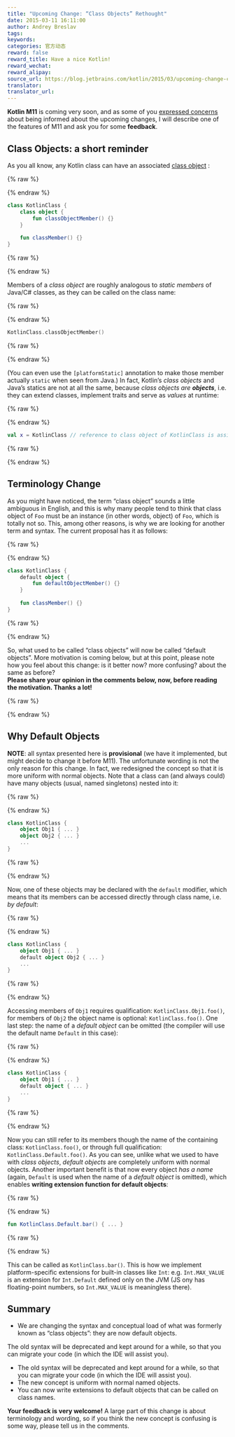 ```yaml
---
title: "Upcoming Change: “Class Objects” Rethought"
date: 2015-03-11 16:11:00
author: Andrey Breslav
tags:
keywords:
categories: 官方动态
reward: false
reward_title: Have a nice Kotlin!
reward_wechat:
reward_alipay:
source_url: https://blog.jetbrains.com/kotlin/2015/03/upcoming-change-class-objects-rethought/
translator:
translator_url:
---
```


**Kotlin M11** is coming very soon, and as some of you [expressed concerns](https://devnet.jetbrains.com/thread/461012?tstart=0) about being informed about the upcoming changes, I will describe one of the features of M11 and ask you for some **feedback**. <span id="more-1817"></span>
## Class Objects: a short reminder

As you all know, any Kotlin class can have an associated [class object](http://kotlinlang.org/docs/reference/classes.html#class-objects) :

{% raw %}
<p></p>
{% endraw %}

```kotlin
class KotlinClass {
    class object {
        fun classObjectMember() {}
    }
 
    fun classMember() {}
}
```

{% raw %}
<p></p>
{% endraw %}

Members of a <em>class object</em> are roughly analogous to <em>static members</em> of Java/C# classes, as they can be called on the class name:

{% raw %}
<p></p>
{% endraw %}

```kotlin
KotlinClass.classObjectMember()
```

{% raw %}
<p></p>
{% endraw %}

(You can even use the `[platformStatic]` annotation to make those member actually `static` when seen from Java.)
In fact, Kotlin’s <em>class objects</em> and Java’s statics are not at all the same, because <em>class objects are **objects**</em>, i.e. they can extend classes, implement traits and serve as <em>values</em> at runtime:

{% raw %}
<p></p>
{% endraw %}

```kotlin
val x = KotlinClass // reference to class object of KotlinClass is assigned to x
```

{% raw %}
<p></p>
{% endraw %}

## Terminology Change

As you might have noticed, the term “class object” sounds a little ambiguous in English, and this is why many people tend to think that class object of `Foo` must be an instance (in other words, object) of `Foo`, which is totally not so. This, among other reasons, is why we are looking for another term and syntax. The current proposal has it as follows:

{% raw %}
<p></p>
{% endraw %}

```kotlin
class KotlinClass {
    default object {
        fun defaultObjectMember() {}
    }
 
    fun classMember() {}
}
```

{% raw %}
<p></p>
{% endraw %}

So, what used to be called “class objects” will now be called “default objects”.
More motivation is coming below, but at this point, please note how you feel about this change: is it better now? more confusing? about the same as before?<br/>
**Please share your opinion in the comments below, now, before reading the motivation. Thanks a lot!**

{% raw %}
<p><a name="why-default-objects"></a></p>
{% endraw %}

## Why Default Objects

**NOTE**: all syntax presented here is **provisional** (we have it implemented, but might decide to change it before M11).
The unfortunate wording is not the only reason for this change. In fact, we redesigned the concept so that it is more uniform with normal objects.
Note that a class can (and always could) have many objects (usual, named singletons) nested into it:

{% raw %}
<p></p>
{% endraw %}

```kotlin
class KotlinClass {
    object Obj1 { ... }
    object Obj2 { ... }
    ...
}
```

{% raw %}
<p></p>
{% endraw %}

Now, one of these objects may be declared with the `default` modifier, which means that its members can be accessed directly through class name, i.e. <em>by default</em>:

{% raw %}
<p></p>
{% endraw %}

```kotlin
class KotlinClass {
    object Obj1 { ... }
    default object Obj2 { ... }
    ...
}
```

{% raw %}
<p></p>
{% endraw %}

Accessing members of `Obj1` requires qualification: `KotlinClass.Obj1.foo()`, for members of `Obj2` the object name is optional: `KotlinClass.foo()`.
One last step: the name of a <em>default object</em> can be omitted (the compiler will use the default name `Default` in this case):

{% raw %}
<p></p>
{% endraw %}

```kotlin
class KotlinClass {
    object Obj1 { ... }
    default object { ... }
    ...
}
```

{% raw %}
<p></p>
{% endraw %}

Now you can still refer to its members though the name of the containing class: `KotlinClass.foo()`, or through full qualification: `KotlinClass.Default.foo()`.
As you can see, unlike what we used to have with <em>class objects</em>, <em>default objects</em> are completely uniform with normal objects.
Another important benefit is that now every object <em>has a name</em> (again, `Default` is used when the name of a <em>default object</em> is omitted), which enables **writing extension function for default objects**:

{% raw %}
<p></p>
{% endraw %}

```kotlin
fun KotlinClass.Default.bar() { ... }
```

{% raw %}
<p></p>
{% endraw %}

This can be called as `KotlinClass.bar()`. This is how we implement platform-specific extensions for built-in classes like `Int`: e.g. `Int.MAX_VALUE` is an extension for `Int.Default` defined only on the JVM (JS ony has floating-point numbers, so `Int.MAX_VALUE` is meaningless there).
## Summary


* We are changing the syntax and conceptual load of what was formerly known as “class objects”: they are now default objects.

The old syntax will be deprecated and kept around for a while, so that you can migrate your code (in which the IDE will assist you).
* The old syntax will be deprecated and kept around for a while, so that you can migrate your code (in which the IDE will assist you).
* The new concept is uniform with normal named objects.
* You can now write extensions to default objects that can be called on class names.

**Your feedback is very welcome!** A large part of this change is about terminology and wording, so if you think the new concept is confusing is some way, please tell us in the comments.
